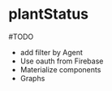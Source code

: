 # plantStatus


#TODO
 - add filter by Agent
 - Use oauth from Firebase
 - Materialize components
 - Graphs
